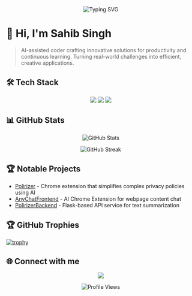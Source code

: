 <div align="center">
  <img src="https://readme-typing-svg.demolab.com?font=Fira+Code&pause=1000&color=2196F3&center=true&vCenter=true&width=435&lines=AI-assisted+coder;Full+Stack+Developer;Always+learning+new+things" alt="Typing SVG" />
</div>

# 👋 Hi, I'm Sahib Singh

> AI-assisted coder crafting innovative solutions for productivity and continuous learning. Turning real-world challenges into efficient, creative applications.

## 🛠️ Tech Stack

<p align="center">
  <img src="https://img.shields.io/badge/Python-3776AB?style=for-the-badge&logo=python&logoColor=white" />
  <img src="https://img.shields.io/badge/JavaScript-F7DF1E?style=for-the-badge&logo=javascript&logoColor=black" />
  <img src="https://img.shields.io/badge/Flask-000000?style=for-the-badge&logo=flask&logoColor=white" />
  <!-- Add more relevant tech badges -->
</p>

## 📊 GitHub Stats

<p align="center">
  <img src="https://github-readme-stats.vercel.app/api?username=sahaib&show_icons=true&theme=tokyonight" alt="GitHub Stats" />
</p>

<p align="center">
  <img src="https://github-readme-streak-stats.herokuapp.com/?user=sahaib&theme=tokyonight" alt="GitHub Streak" />
</p>


## 🏆 Notable Projects

- [Polirizer](https://github.com/sahaib/Polirizer) - Chrome extension that simplifies complex privacy policies using AI
- [AnyChatFrontend](https://github.com/sahaib/AnyChatFrontend) - AI Chrome Extension for webpage content chat
- [PolirizerBackend](https://github.com/sahaib/PolirizerBackend) - Flask-based API service for text summarization

## 🏆 GitHub Trophies
[![trophy](https://github-profile-trophy.vercel.app/?username=sahaib&theme=juicyfresh&margin-w=15)](https://github.com/ryo-ma/github-profile-trophy)

## 🌐 Connect with me

<p align="center">
  <a href="https://instagram.com/igsahaib"><img src="https://img.shields.io/badge/Instagram-E4405F?style=for-the-badge&logo=instagram&logoColor=white" /></a>
  <!-- Add more social links -->
</p>

<div align="center">
  <img src="https://komarev.com/ghpvc/?username=sahaib&color=blueviolet" alt="Profile Views" />
</div>


